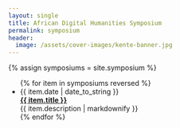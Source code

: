 ```yaml
---
layout: single
title: African Digital Humanities Symposium
permalink: symposium
header:
  image: /assets/cover-images/kente-banner.jpg
---
```



{% assign symposiums = site.symposium %}
<div id="posts">
  <ul>
    {% for item in symposiums reversed %}
      <li><span>{{ item.date | date_to_string }}</span><br/><strong><a href="{{ site.baseurl }}{{ item.url }}">{{ item.title }}</a></strong>
        <br/>{{ item.description | markdownify }}
      </li>
{% endfor %}
  </ul>
</div>
